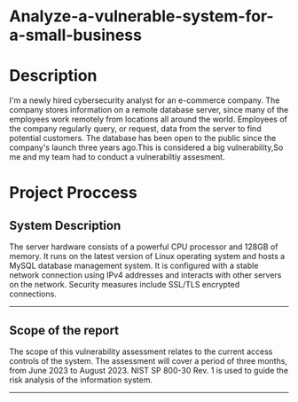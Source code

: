 # Analyze-a-vulnerable-system-for-a-small-business
<h1>Description</h1>
I'm a newly hired cybersecurity analyst for an e-commerce company. The company stores information on a remote database server, since many of the employees work remotely from locations all around the world. Employees of the company regularly query, or request, data from the server to find potential customers. The database has been open to the public since the company's launch three years ago.This is considered a big vulnerability,So me and my team had to conduct a vulnerabiltiy assesment.
<h1>Project Proccess</h1>
<h2> System Description </h2>
The server hardware consists of a powerful CPU processor and 128GB of memory. It runs on
the latest version of Linux operating system and hosts a MySQL database management
system. It is configured with a stable network connection using IPv4 addresses and interacts
with other servers on the network. Security measures include SSL/TLS encrypted connections.
<hr>
<h2> Scope of the report </h2>
The scope of this vulnerability assessment relates to the current access controls of the system.
The assessment will cover a period of three months, from June 2023 to August 2023. NIST SP
800-30 Rev. 1 is used to guide the risk analysis of the information system.
<hr>
